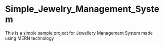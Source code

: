 # Simple_Jewelry_Management_System
This is a simple sample project for Jewellery Management System made using MERN technology
